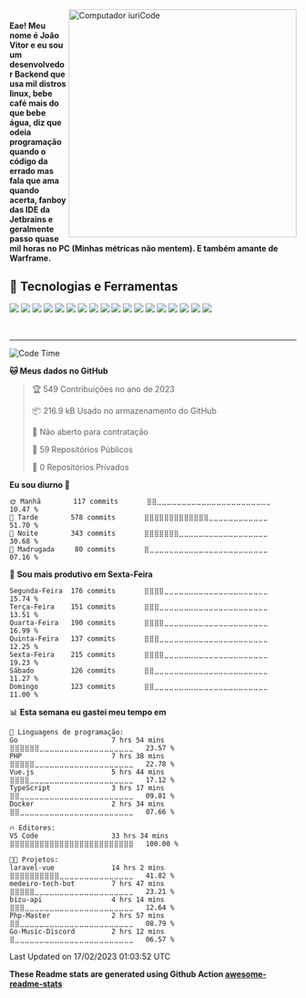 <img src="https://raw.githubusercontent.com/MicaelliMedeiros/micaellimedeiros/master/image/computer-illustration.png" min-width="400px" max-width="400px" width="400px" align="right" alt="Computador iuriCode">

<h4 align="left"> 
  Eae! Meu nome é João Vitor e eu sou um desenvolvedor Backend que usa mil distros linux, bebe café mais do que bebe água, diz que odeia programação quando o código da errado mas fala que ama quando acerta, fanboy das IDE da Jetbrains e geralmente passo quase mil horas no PC (Minhas métricas não mentem). E também amante de Warframe.
</h4>

## 🔧 Tecnologias e Ferramentas
![](https://img.shields.io/badge/OS-Linux-informational?style=flat&logo=linux&logoColor=white&color=DA70D6)
![](https://img.shields.io/badge/Editor-VsCode-informational?style=flat&logo=microsoft&logoColor=white&color=DA70D6)
![](https://img.shields.io/badge/Code-Python-informational?style=flat&logo=python&logoColor=white&color=DA70D6)
![](https://img.shields.io/badge/Code-JavaScript-informational?style=flat&logo=javascript&logoColor=white&color=DA70D6)
![](https://img.shields.io/badge/Code-TypeScript-informational?style=flat&logo=typescript&logoColor=white&color=DA70D6)
![](https://img.shields.io/badge/Code-NodeJS-informational?style=flat&logo=node&logoColor=white&color=DA70D6)
![](https://img.shields.io/badge/Code-Golang-informational?style=flat&logo=go&logoColor=white&color=DA70D6)
![](https://img.shields.io/badge/Code-GraphQL-informational?style=flat&logo=graphql&logoColor=white&color=DA70D6)
![](https://img.shields.io/badge/Shell-Bash-informational?style=flat&logo=gnu-bash&logoColor=white&color=DA70D6)
![](https://img.shields.io/badge/Tools-PostgreSQL-informational?style=flat&logo=postgresql&logoColor=white&color=DA70D6)
![](https://img.shields.io/badge/Tools-Redis-informational?style=flat&logo=redis&logoColor=white&color=DA70D6)
![](https://img.shields.io/badge/Tools-MongoDB-informational?style=flat&logo=mongodb&logoColor=white&color=DA70D6)
![](https://img.shields.io/badge/Tools-RabbitMQ-informational?style=flat&logo=rabbitmq&logoColor=white&color=DA70D6)
![](https://img.shields.io/badge/Tools-Docker-informational?style=flat&logo=docker&logoColor=white&color=DA70D6)
![](https://img.shields.io/badge/Tools-Kubernetes-informational?style=flat&logo=kubernetes&logoColor=white&color=DA70D6)
![](https://img.shields.io/badge/Tools-Heroku-informational?style=flat&logo=heroku&logoColor=white&color=DA70D6)
![](https://img.shields.io/badge/Tools-Vercel-informational?style=flat&logo=vercel&logoColor=white&color=DA70D6)
![](https://img.shields.io/badge/Tools-CircleCI-informational?style=flat&logo=circleci&logoColor=white&color=DA70D6)

<br>

---
<!--START_SECTION:waka-->
![Code Time](http://img.shields.io/badge/Code%20Time-870%20hrs%2013%20mins-blue)

**🐱 Meus dados no GitHub** 

> 🏆 549 Contribuições no ano de 2023
 > 
> 📦 216.9 kB Usado no armazenamento do GitHub 
 > 
> 🚫 Não aberto para contratação
 > 
> 📜 59 Repositórios Públicos 
 > 
> 🔑 0 Repositórios Privados  
 > 
**Eu sou diurno 🐤** 

```text
🌞 Manhã        117 commits       ⣿⣿⣀⣀⣀⣀⣀⣀⣀⣀⣀⣀⣀⣀⣀⣀⣀⣀⣀⣀⣀⣀⣀⣀⣀   10.47 % 
🌆 Tarde        578 commits       ⣿⣿⣿⣿⣿⣿⣿⣿⣿⣿⣿⣿⣿⣀⣀⣀⣀⣀⣀⣀⣀⣀⣀⣀⣀   51.70 % 
🌃 Noite        343 commits       ⣿⣿⣿⣿⣿⣿⣿⣀⣀⣀⣀⣀⣀⣀⣀⣀⣀⣀⣀⣀⣀⣀⣀⣀⣀   30.68 % 
🌙 Madrugada     80 commits       ⣿⣀⣀⣀⣀⣀⣀⣀⣀⣀⣀⣀⣀⣀⣀⣀⣀⣀⣀⣀⣀⣀⣀⣀⣀   07.16 % 

```
📅 **Sou mais produtivo em Sexta-Feira** 

```text
Segunda-Feira  176 commits       ⣿⣿⣿⣿⣀⣀⣀⣀⣀⣀⣀⣀⣀⣀⣀⣀⣀⣀⣀⣀⣀⣀⣀⣀⣀   15.74 % 
Terça-Feira    151 commits       ⣿⣿⣿⣀⣀⣀⣀⣀⣀⣀⣀⣀⣀⣀⣀⣀⣀⣀⣀⣀⣀⣀⣀⣀⣀   13.51 % 
Quarta-Feira   190 commits       ⣿⣿⣿⣿⣀⣀⣀⣀⣀⣀⣀⣀⣀⣀⣀⣀⣀⣀⣀⣀⣀⣀⣀⣀⣀   16.99 % 
Quinta-Feira   137 commits       ⣿⣿⣿⣀⣀⣀⣀⣀⣀⣀⣀⣀⣀⣀⣀⣀⣀⣀⣀⣀⣀⣀⣀⣀⣀   12.25 % 
Sexta-Feira    215 commits       ⣿⣿⣿⣿⣀⣀⣀⣀⣀⣀⣀⣀⣀⣀⣀⣀⣀⣀⣀⣀⣀⣀⣀⣀⣀   19.23 % 
Sábado         126 commits       ⣿⣿⣀⣀⣀⣀⣀⣀⣀⣀⣀⣀⣀⣀⣀⣀⣀⣀⣀⣀⣀⣀⣀⣀⣀   11.27 % 
Domingo        123 commits       ⣿⣿⣀⣀⣀⣀⣀⣀⣀⣀⣀⣀⣀⣀⣀⣀⣀⣀⣀⣀⣀⣀⣀⣀⣀   11.00 % 

```


📊 **Esta semana eu gastei meu tempo em** 

```text
💬 Linguagens de programação: 
Go                       7 hrs 54 mins       ⣿⣿⣿⣿⣿⣿⣀⣀⣀⣀⣀⣀⣀⣀⣀⣀⣀⣀⣀⣀⣀⣀⣀⣀⣀   23.57 % 
PHP                      7 hrs 38 mins       ⣿⣿⣿⣿⣿⣀⣀⣀⣀⣀⣀⣀⣀⣀⣀⣀⣀⣀⣀⣀⣀⣀⣀⣀⣀   22.78 % 
Vue.js                   5 hrs 44 mins       ⣿⣿⣿⣿⣀⣀⣀⣀⣀⣀⣀⣀⣀⣀⣀⣀⣀⣀⣀⣀⣀⣀⣀⣀⣀   17.12 % 
TypeScript               3 hrs 17 mins       ⣿⣿⣀⣀⣀⣀⣀⣀⣀⣀⣀⣀⣀⣀⣀⣀⣀⣀⣀⣀⣀⣀⣀⣀⣀   09.81 % 
Docker                   2 hrs 34 mins       ⣿⣿⣀⣀⣀⣀⣀⣀⣀⣀⣀⣀⣀⣀⣀⣀⣀⣀⣀⣀⣀⣀⣀⣀⣀   07.66 % 

🔥 Editores: 
VS Code                  33 hrs 34 mins      ⣿⣿⣿⣿⣿⣿⣿⣿⣿⣿⣿⣿⣿⣿⣿⣿⣿⣿⣿⣿⣿⣿⣿⣿⣿   100.00 % 

🐱‍💻 Projetos: 
laravel-vue              14 hrs 2 mins       ⣿⣿⣿⣿⣿⣿⣿⣿⣿⣿⣀⣀⣀⣀⣀⣀⣀⣀⣀⣀⣀⣀⣀⣀⣀   41.82 % 
medeiro-tech-bot         7 hrs 47 mins       ⣿⣿⣿⣿⣿⣀⣀⣀⣀⣀⣀⣀⣀⣀⣀⣀⣀⣀⣀⣀⣀⣀⣀⣀⣀   23.21 % 
bizu-api                 4 hrs 14 mins       ⣿⣿⣿⣀⣀⣀⣀⣀⣀⣀⣀⣀⣀⣀⣀⣀⣀⣀⣀⣀⣀⣀⣀⣀⣀   12.64 % 
Php-Master               2 hrs 57 mins       ⣿⣿⣀⣀⣀⣀⣀⣀⣀⣀⣀⣀⣀⣀⣀⣀⣀⣀⣀⣀⣀⣀⣀⣀⣀   08.79 % 
Go-Music-Discord         2 hrs 12 mins       ⣿⣀⣀⣀⣀⣀⣀⣀⣀⣀⣀⣀⣀⣀⣀⣀⣀⣀⣀⣀⣀⣀⣀⣀⣀   06.57 % 

```


 Last Updated on 17/02/2023 01:03:52 UTC
<!--END_SECTION:waka-->

**These Readme stats are generated using Github Action [awesome-readme-stats](https://github.com/anmol098/waka-readme-stats)**
